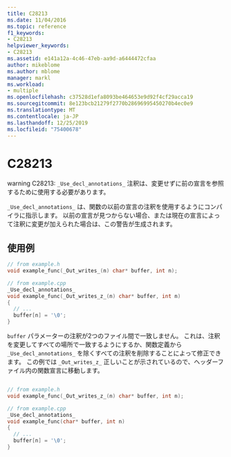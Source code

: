 ```yaml
---
title: C28213
ms.date: 11/04/2016
ms.topic: reference
f1_keywords:
- C28213
helpviewer_keywords:
- C28213
ms.assetid: e141a12a-4c46-47eb-aa9d-a6444472cfaa
author: mikeblome
ms.author: mblome
manager: markl
ms.workload:
- multiple
ms.openlocfilehash: c37528d1efa8093be464653e9d92f4cf29acca19
ms.sourcegitcommit: 8e123bcb21279f2770b28696995450270b4ec0e9
ms.translationtype: MT
ms.contentlocale: ja-JP
ms.lasthandoff: 12/25/2019
ms.locfileid: "75400678"
---
```

# <a name="c28213"></a>C28213
warning C28213: `_Use_decl_annotations_` 注釈は、変更せずに前の宣言を参照するために使用する必要があります。

`_Use_decl_annotations_` は、関数の以前の宣言の注釈を使用するようにコンパイラに指示します。  以前の宣言が見つからない場合、または現在の宣言によって注釈に変更が加えられた場合は、この警告が生成されます。


## <a name="example"></a>使用例

```cpp
// from example.h
void example_func(_Out_writes_(n) char* buffer, int n);

// from example.cpp
_Use_decl_annotations_ 
void example_func(_Out_writes_z_(n) char* buffer, int n)
{
  // ...
  buffer[n] = '\0';
}
```

`buffer` パラメーターの注釈が2つのファイル間で一致しません。  これは、注釈を変更してすべての場所で一致するようにするか、関数定義から `_Use_decl_annotations_` を除くすべての注釈を削除することによって修正できます。  この例では `_Out_writes_z_` 正しいことが示されているので、ヘッダーファイル内の関数宣言に移動します。

```cpp

// from example.h
void example_func(_Out_writes_z_(n) char* buffer, int n);

// from example.cpp
_Use_decl_annotations_ 
void example_func(char* buffer, int n)
{
  // ...
  buffer[n] = '\0';
}
```
